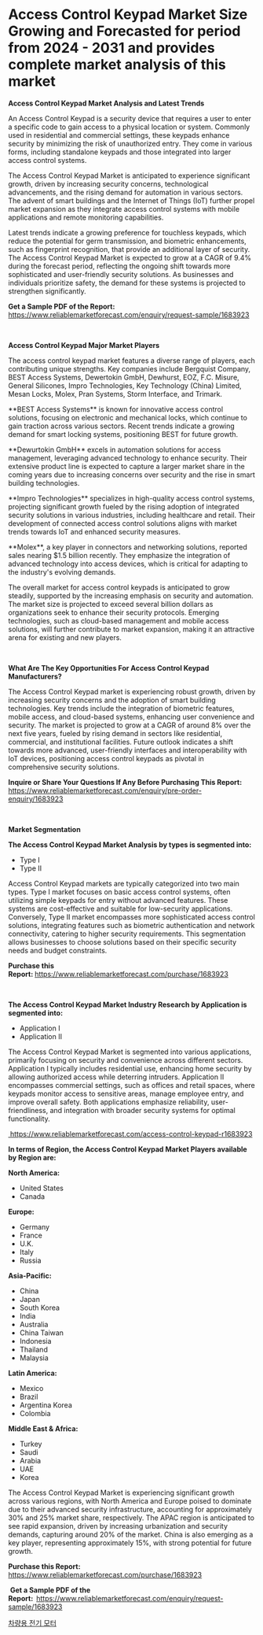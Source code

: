 <p><h1>Access Control Keypad Market Size Growing and Forecasted for period from 2024 - 2031 and provides complete market analysis of this market</h1></p><p><strong>Access Control Keypad Market Analysis and Latest Trends</strong></p>
<p><p>An Access Control Keypad is a security device that requires a user to enter a specific code to gain access to a physical location or system. Commonly used in residential and commercial settings, these keypads enhance security by minimizing the risk of unauthorized entry. They come in various forms, including standalone keypads and those integrated into larger access control systems.</p><p>The Access Control Keypad Market is anticipated to experience significant growth, driven by increasing security concerns, technological advancements, and the rising demand for automation in various sectors. The advent of smart buildings and the Internet of Things (IoT) further propel market expansion as they integrate access control systems with mobile applications and remote monitoring capabilities. </p><p>Latest trends indicate a growing preference for touchless keypads, which reduce the potential for germ transmission, and biometric enhancements, such as fingerprint recognition, that provide an additional layer of security. The Access Control Keypad Market is expected to grow at a CAGR of 9.4% during the forecast period, reflecting the ongoing shift towards more sophisticated and user-friendly security solutions. As businesses and individuals prioritize safety, the demand for these systems is projected to strengthen significantly.</p></p>
<p><strong>Get a Sample PDF of the Report:&nbsp;</strong> <a href="https://www.reliablemarketforecast.com/enquiry/request-sample/1683923?utm_campaign=1080&utm_medium=2&utm_source=Github&utm_content=ia&utm_term=30122024&utm_id=access-control-keypad">https://www.reliablemarketforecast.com/enquiry/request-sample/1683923</a></p>
<p>&nbsp;</p>
<p><strong>Access Control Keypad Major Market Players</strong></p>
<p><p>The access control keypad market features a diverse range of players, each contributing unique strengths. Key companies include Bergquist Company, BEST Access Systems, Dewertokin GmbH, Dewhurst, EOZ, F.C. Misure, General Silicones, Impro Technologies, Key Technology (China) Limited, Mesan Locks, Molex, Pran Systems, Storm Interface, and Trimark.</p><p>**BEST Access Systems** is known for innovative access control solutions, focusing on electronic and mechanical locks, which continue to gain traction across various sectors. Recent trends indicate a growing demand for smart locking systems, positioning BEST for future growth.</p><p>**Dewurtokin GmbH** excels in automation solutions for access management, leveraging advanced technology to enhance security. Their extensive product line is expected to capture a larger market share in the coming years due to increasing concerns over security and the rise in smart building technologies.</p><p>**Impro Technologies** specializes in high-quality access control systems, projecting significant growth fueled by the rising adoption of integrated security solutions in various industries, including healthcare and retail. Their development of connected access control solutions aligns with market trends towards IoT and enhanced security measures.</p><p>**Molex**, a key player in connectors and networking solutions, reported sales nearing $1.5 billion recently. They emphasize the integration of advanced technology into access devices, which is critical for adapting to the industry's evolving demands.</p><p>The overall market for access control keypads is anticipated to grow steadily, supported by the increasing emphasis on security and automation. The market size is projected to exceed several billion dollars as organizations seek to enhance their security protocols. Emerging technologies, such as cloud-based management and mobile access solutions, will further contribute to market expansion, making it an attractive arena for existing and new players.</p></p>
<p>&nbsp;</p>
<p><strong>What Are The Key Opportunities For Access Control Keypad Manufacturers?</strong></p>
<p><p>The Access Control Keypad market is experiencing robust growth, driven by increasing security concerns and the adoption of smart building technologies. Key trends include the integration of biometric features, mobile access, and cloud-based systems, enhancing user convenience and security. The market is projected to grow at a CAGR of around 8% over the next five years, fueled by rising demand in sectors like residential, commercial, and institutional facilities. Future outlook indicates a shift towards more advanced, user-friendly interfaces and interoperability with IoT devices, positioning access control keypads as pivotal in comprehensive security solutions.</p></p>
<p><strong>Inquire or Share Your Questions If Any Before Purchasing This Report:</strong> <a href="https://www.reliablemarketforecast.com/enquiry/pre-order-enquiry/1683923?utm_campaign=1080&utm_medium=2&utm_source=Github&utm_content=ia&utm_term=30122024&utm_id=access-control-keypad">https://www.reliablemarketforecast.com/enquiry/pre-order-enquiry/1683923</a></p>
<p>&nbsp;</p>
<p><strong>Market Segmentation</strong></p>
<p><strong>The Access Control Keypad Market Analysis by types is segmented into:</strong></p>
<p><ul><li>Type I</li><li>Type II</li></ul></p>
<p><p>Access Control Keypad markets are typically categorized into two main types. Type I market focuses on basic access control systems, often utilizing simple keypads for entry without advanced features. These systems are cost-effective and suitable for low-security applications. Conversely, Type II market encompasses more sophisticated access control solutions, integrating features such as biometric authentication and network connectivity, catering to higher security requirements. This segmentation allows businesses to choose solutions based on their specific security needs and budget constraints.</p></p>
<p><strong>Purchase this Report:&nbsp;</strong><a href="https://www.reliablemarketforecast.com/purchase/1683923?utm_campaign=1080&utm_medium=2&utm_source=Github&utm_content=ia&utm_term=30122024&utm_id=access-control-keypad">https://www.reliablemarketforecast.com/purchase/1683923</a></p>
<p>&nbsp;</p>
<p><strong>The Access Control Keypad Market Industry Research by Application is segmented into:</strong></p>
<p><ul><li>Application I</li><li>Application II</li></ul></p>
<p><p>The Access Control Keypad Market is segmented into various applications, primarily focusing on security and convenience across different sectors. Application I typically includes residential use, enhancing home security by allowing authorized access while deterring intruders. Application II encompasses commercial settings, such as offices and retail spaces, where keypads monitor access to sensitive areas, manage employee entry, and improve overall safety. Both applications emphasize reliability, user-friendliness, and integration with broader security systems for optimal functionality.</p></p>
<p><a href="https://www.reliablemarketforecast.com/access-control-keypad-r1683923?utm_campaign=1080&utm_medium=2&utm_source=Github&utm_content=ia&utm_term=30122024&utm_id=access-control-keypad">&nbsp;https://www.reliablemarketforecast.com/access-control-keypad-r1683923</a></p>
<p><strong>In terms of Region, the Access Control Keypad Market Players available by Region are:</strong></p>
<p>
    <p> <strong> North America: </strong>
        <ul>
            <li>United States</li>
            <li>Canada</li>
        </ul>
        </p> 
    <p> <strong> Europe: </strong>
        <ul>
            <li>Germany</li>
            <li>France</li>
            <li>U.K.</li>
            <li>Italy</li>
            <li>Russia</li>
        </ul>
        </p> 
    <p> <strong> Asia-Pacific: </strong>
        <ul>
            <li>China</li>
            <li>Japan</li>
            <li>South Korea</li>
            <li>India</li>
            <li>Australia</li>
            <li>China Taiwan</li>
            <li>Indonesia</li>
            <li>Thailand</li>
            <li>Malaysia</li>
        </ul>
        </p> 
    <p> <strong> Latin America: </strong>
        <ul>
            <li>Mexico</li>
            <li>Brazil</li>
            <li>Argentina Korea</li>
            <li>Colombia</li>
        </ul>
        </p> 
    <p> <strong> Middle East & Africa: </strong>
        <ul>
            <li>Turkey</li>
            <li>Saudi</li>
            <li>Arabia</li>
            <li>UAE</li>
            <li>Korea</li>
        </ul>
    </p>
    </p>
<p><p>The Access Control Keypad Market is experiencing significant growth across various regions, with North America and Europe poised to dominate due to their advanced security infrastructure, accounting for approximately 30% and 25% market share, respectively. The APAC region is anticipated to see rapid expansion, driven by increasing urbanization and security demands, capturing around 20% of the market. China is also emerging as a key player, representing approximately 15%, with strong potential for future growth.</p></p>
<p><strong>Purchase this Report: </strong><a href="https://www.reliablemarketforecast.com/purchase/1683923?utm_campaign=1080&utm_medium=2&utm_source=Github&utm_content=ia&utm_term=30122024&utm_id=access-control-keypad">https://www.reliablemarketforecast.com/purchase/1683923</a></p>
<p>&nbsp;<strong>Get a Sample PDF of the Report:&nbsp;&nbsp;</strong><a href="https://www.reliablemarketforecast.com/enquiry/request-sample/1683923?utm_campaign=1080&utm_medium=2&utm_source=Github&utm_content=ia&utm_term=30122024&utm_id=access-control-keypad">https://www.reliablemarketforecast.com/enquiry/request-sample/1683923</a></p>
<p><strong></strong></p>
<p><p><a href="https://github.com/sougarounis/Market-Research-Report-List-6/blob/main/560036929659.md?utm_campaign=1080&utm_medium=2&utm_source=Github&utm_content=ia&utm_term=30122024&utm_id=access-control-keypad">차량용 전기 모터</a></p></p>